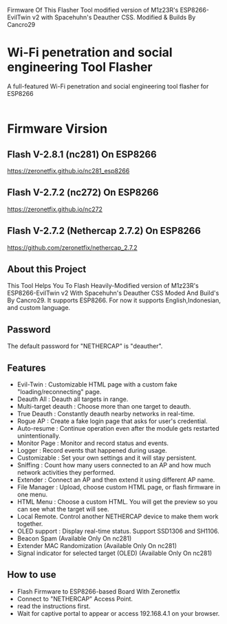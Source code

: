 Firmware Of This Flasher Tool modified version of M1z23R's ESP8266-EvilTwin v2 with Spacehuhn's Deauther CSS.
Modified & Builds By Cancro29

# Wi-Fi penetration and social engineering Tool Flasher
A full-featured Wi-Fi penetration and social engineering tool flasher for ESP8266 <br>
</a>
<br>

# Firmware Virsion 
## Flash V-2.8.1 (nc281) On ESP8266
https://zeronetfix.github.io/nc281_esp8266
## Flash V-2.7.2 (nc272) On ESP8266
https://zeronetfix.github.io/nc272
## Flash V-2.7.2 (Nethercap 2.7.2) On ESP8266
https://github.com/zeronetfix/nethercap_2.7.2

## About this Project
This Tool Helps You To Flash Heavily-Modified version of M1z23R's ESP8266-EvilTwin v2 With Spacehuhn's Deauther CSS Moded And Build's By Cancro29.
It supports ESP8266. For now it supports English,Indonesian, and custom language.

## Password
The default password for "NETHERCAP" is "deauther".

## Features
- Evil-Twin : Customizable HTML page with a custom fake "loading/reconnecting" page.
- Deauth All : Deauth all targets in range.
- Multi-target deauth : Choose more than one target to deauth.
- True Deauth : Constantly deauth nearby networks in real-time.
- Rogue AP  : Create a fake login page that asks for user's credential.
- Auto-resume : Continue operation even after the module gets restarted unintentionally.
- Monitor Page : Monitor and record status and events.
- Logger  : Record events that happened during usage.
- Customizable : Set your own settings and it will stay persistent.
- Sniffing : Count how many users connected to an AP and how much network activities they performed.
- Extender : Connect an AP and then extend it using different AP name.
- File Manager : Upload, choose custom HTML page, or flash firmware in one menu.
- HTML Menu : Choose a custom HTML. You will get the preview so you can see what the target will see.
- Local Remote. Control another NETHERCAP device to make them work together.
- OLED support : Display real-time status. Support SSD1306 and SH1106.
- Beacon Spam (Available Only On nc281)
- Extender MAC Randomization (Available Only On nc281)
- Signal indicator for selected target (OLED) (Available Only On nc281)

## How to use
- Flash Firmware to ESP8266-based Board With Zeronetfix
- Connect to "NETHERCAP" Access Point.
- read the instructions first. 
- Wait for captive portal to appear or access 192.168.4.1 on your browser.

